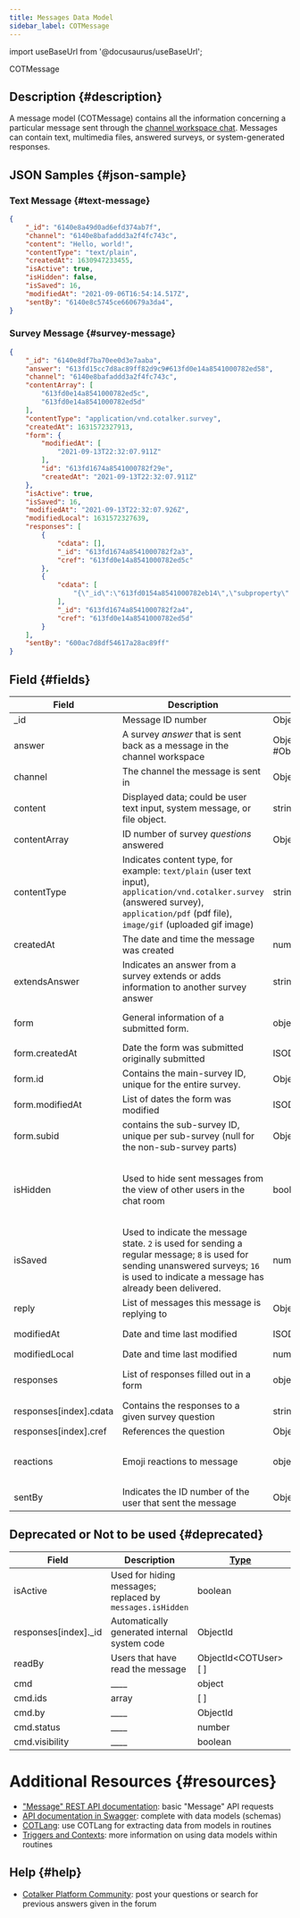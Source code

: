 ```yaml
---
title: Messages Data Model
sidebar_label: COTMessage
---
```

import useBaseUrl from '@docusaurus/useBaseUrl';

<span className="hero__subtitle">COTMessage</span>

## Description {#description}

A message model (COTMessage) contains all the information concerning a particular message sent through the [channel workspace chat](/docs/documentation/client/channels#channel-workspace-layout). Messages can contain text, multimedia files, answered surveys, or system-generated responses.



## JSON Samples {#json-sample}

### Text Message {#text-message}
```json
{
    "_id": "6140e8a49d0ad6efd374ab7f",
    "channel": "6140e8bafaddd3a2f4fc743c",
    "content": "Hello, world!",
    "contentType": "text/plain",
    "createdAt": 1630947233455,
    "isActive": true,
    "isHidden": false,
    "isSaved": 16,
    "modifiedAt": "2021-09-06T16:54:14.517Z",
    "sentBy": "6140e8c5745ce660679a3da4",
}
```

### Survey Message {#survey-message}
```json
{
    "_id": "6140e8df7ba70ee0d3e7aaba",
    "answer": "613fd15cc7d8ac89ff82d9c9#613fd0e14a8541000782ed58",
    "channel": "6140e8bafaddd3a2f4fc743c",
    "contentArray": [
        "613fd0e14a8541000782ed5c",
        "613fd0e14a8541000782ed5d"
    ],
    "contentType": "application/vnd.cotalker.survey",
    "createdAt": 1631572327913,
    "form": {
        "modifiedAt": [
            "2021-09-13T22:32:07.911Z"
        ],
        "id": "613fd1674a8541000782f29e",
        "createdAt": "2021-09-13T22:32:07.911Z"
    },
    "isActive": true,
    "isSaved": 16,
    "modifiedAt": "2021-09-13T22:32:07.926Z",
    "modifiedLocal": 1631572327639,
    "responses": [
        {
            "cdata": [],
            "_id": "613fd1674a8541000782f2a3",
            "cref": "613fd0e14a8541000782ed5c"
        },
        {
            "cdata": [
                "{\"_id\":\"613fd0154a8541000782eb14\",\"subproperty\":[],\"isActive\":true,\"name\":{\"code\":\"nyc_00\",\"display\":\"New York\"},\"propertyType\":\"location\",\"company\":\"600ac7d8df5461626aac89c0\",\"createdAt\":\"2021-09-13T22:26:29.673Z\",\"modifiedAt\":\"2021-09-13T22:26:29.686Z\"}"
            ],
            "_id": "613fd1674a8541000782f2a4",
            "cref": "613fd0e14a8541000782ed5d"
        }
    ],
    "sentBy": "600ac7d8df54617a28ac89ff"
}
```



## Field {#fields}

| Field | Description | [Type](/docs/documentation/models/overview_model#data-types) | Notes |
| ----  | ---- | ----------- | ----  |
| \_id | Message ID number | ObjectId<COTMessage\> | |
| answer | A survey _answer_ that is sent back as a message in the channel workspace | ObjectId<COTAnswer.uuid\> #ObjectId<COTSurvey\> | [Answers Model](/docs/documentation/models/surveys/model_answers), [Survey Model](/docs/documentation/models/surveys/model_surveys) |
| channel | The channel the message is sent in | ObjectId<COTChannel\> | [Channel Model](/docs/documentation/models/communication/model_channels) |
| content | Displayed data; could be user text input, system message, or file object. | string | Required. For details, go to [COTMessageContentType](/docs/documentation/models/communication/model_messageContent). |
| contentArray | ID number of survey _questions_ answered | ObjectId<COTQuestion\>[ ] | [Question Model](/docs/documentation/models/surveys/model_questions) |
| contentType | Indicates content type, for example: `text/plain` (user text input), `application/vnd.cotalker.survey` (answered survey), `application/pdf` (pdf file), `image/gif` (uploaded gif image) | string | Required. For details, go to [COTMessageContentType](/docs/documentation/models/communication/model_messageContent). |
| createdAt | The date and time the message was created | number | Unix epoch time format |
| extendsAnswer | Indicates an answer from a survey extends or adds information to another survey answer | string | Superseded by [COTQuestion](/docs/documentation/models/surveys/model_questions) Content Type `survey+survey`. See also [Survey Component](/docs/documentation/admin/survey/components/survey). |
| form | General information of a submitted form. | object | A copy of the question responses can be found in `messages.responses` |
| form.createdAt | Date the form was submitted originally submitted | ISODate | YYYY-MM-DDTHH:mm:ss.SSSZ |
| form.id | Contains the main-survey ID, unique for the entire survey. | ObjectId | |
| form.modifiedAt | List of dates the form was modified | ISODate[ ] | YYYY-MM-DDTHH:mm:ss.SSSZ  |
| form.subid | contains the sub-survey ID, unique per sub-survey (null for the non-sub-survey parts) | ObjectId | |
| isHidden | Used to hide sent messages from the view of other users in the chat room | boolean | When users choose to delete a message from the channel's workspace, this option is set to `true`; messages are never truly deleted, just hidden. |
| isSaved | Used to indicate the message state. `2` is used for sending a regular message; `8` is used for sending unanswered surveys; `16` is used to indicate a message has already been delivered. | number | Use with precaution; consult the [Cotalker Platform Community](https://github.com/Cotalker/documentation/discussions) for further details |
| reply | List of messages this message is replying to | ObjectID<COTMessage\>[ ] | |
| modifiedAt | Date and time last modified | ISODate | YYYY-MM-DDTHH:mm:ss.SSSZ  |
| modifiedLocal | Date and time last modified | number | Unix epoch time format |
| responses | List of responses filled out in a form | object[ ] | Check `message.form` for the forms identification data | 
| responses[index].cdata | Contains the responses to a given survey question | string[ ] | |
| responses[index].cref | References the question | ObjectId<COTQuestion\> | [Question Model](/docs/documentation/models/surveys/model_questions) |
| reactions | Emoji reactions to message | object | Emojis used on message appear as object keys, e.g., `reactions.laugh`, `reactions.rocket` |
| sentBy | Indicates the ID number of the user that sent the message | ObjectId<COTUser\> | [User Model](/docs/documentation/models/users/model_users) |

## Deprecated or Not to be used {#deprecated}
| Field | Description | [Type](/docs/documentation/models/overview_model#data-types) | Notes |
| ----  | ---- | ----------- | ----  |
| isActive | Used for hiding messages; replaced by `messages.isHidden` | boolean | DEPRECATED |
| responses[index].\_id | Automatically generated internal system code | ObjectId | Not to be used |
| readBy | Users that have read the message | ObjectId<COTUser\>[ ] | DEPRECATED |
| cmd | ____ | object | DEPRECATED |
| cmd.ids | array | [ ] | DEPRECATED |
| cmd.by | ____ | ObjectId | DEPRECATED |
| cmd.status | ____ | number | DEPRECATED |
| cmd.visibility | ____ | boolean | DEPRECATED |

# Additional Resources {#resources}

- ["Message" REST API documentation](/docs/documentation/api/communication/messages): basic "Message" API requests
- [API documentation in Swagger](https://www.cotalker.com/swagger/core/?key=woubtjf4olr0t4zgutuwn6scbcm6hd3qh1cgl5obmohpbm3mfublnwcvv67lodgjvd3h86s9ppshtvmf95gepsqh6nizq9liu7f): complete with data models (schemas)
- [COTLang](/docs/documentation/automation/admin_cotlang): use COTLang for extracting data from models in routines
- [Triggers and Contexts](/docs/documentation/automation/triggers_and_contexts): more information on using data models within routines

## Help {#help}

- [Cotalker Platform Community](https://github.com/Cotalker/documentation/discussions): post your questions or search for previous answers given in the forum

